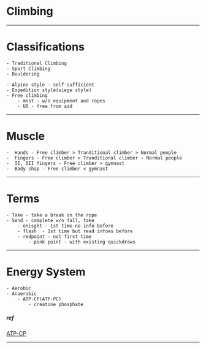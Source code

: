 # Climbing

---

# Classifications
	- Traditional Climbing  
	- Sport Climbing  
	- Bouldering  
		
	- Alpine style - self-sufficient
	- Expedition style(siege style) 
	- Free climbing 
		- most - w/o equipment and ropes
		- US - free from aid

---

# Muscle

	-  Hands - Free climber > Tranditional climber > Normal people
	-  Fingers - Free climber > Tranditional climber ~ Normal people
	-  II, III fingers - Free climber > gymnast
	-  Body shap - Free climber < gymnast

---

# Terms

	- Take - take a break on the rope
	- Send - complete w/o fall, take
		- onisght - 1st time no info before
		- flash  - 1st time but read infoes before
		- redpoint - not first time
			- pink point - with existing quickdraws

---

# Energy System
	- Aerobic
	- Anaerobic
		- ATP-CP(ATP-PC) 
			- creatine phosphate
##### ref
[ATP-CP](http://www.hksports.net/hkpe/nss_pe/human_body/anaerobic_system.htm)

---


